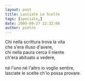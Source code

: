 ```yaml
---
layout: post
title: Lasciate Le Scelte
tags: [speciale,]
date: 2009-09-27 22:32:00
author: pietro
---
```

Chi nella scrittura trova la vita<br/>che s'era illuso d'avere,<br/>chi nella paura cerca il niente<br/>ch'era abituato a vedere,<br/><br/>né l'uno né l'altro io voglio sentire,<br/>lasciate le scelte ch'io possa provare.
